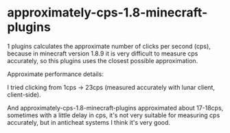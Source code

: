 # approximately-cps-1.8-minecraft-plugins
1 plugins calculates the approximate number of clicks per second (cps), because in minecraft version 1.8.9 it is very difficult to measure cps accurately, so this plugins uses the closest possible approximation.

Approximate performance details:

I tried clicking from 1cps -> 23cps (measured accurately with lunar client, client-side).

And approximately-cps-1.8-minecraft-plugins approximated about 17-18cps, sometimes with a little delay in cps, it's not very suitable for measuring cps accurately, but in anticheat systems I think it's very good.
